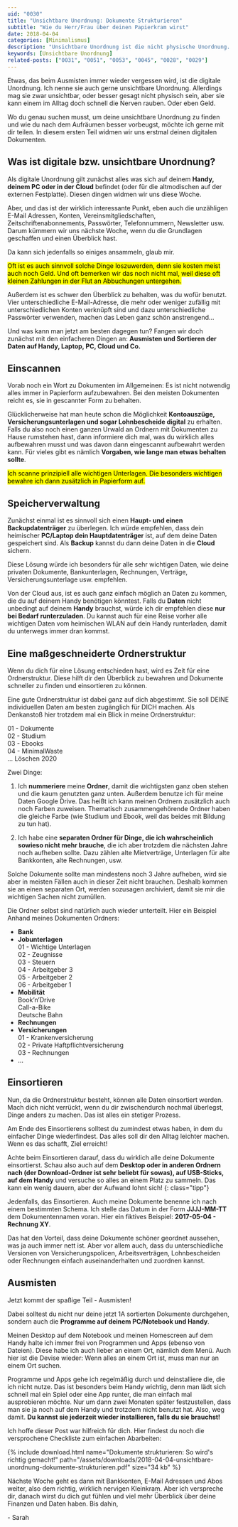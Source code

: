 ```yaml
---
uid: "0030"
title: "Unsichtbare Unordnung: Dokumente Strukturieren"
subtitle: "Wie du Herr/Frau über deinen Papierkram wirst"
date: 2018-04-04
categories: [Minimalismus]
description: "Unsichtbare Unordnung ist die nicht physische Unordnung. Programme und Apps, E-Mail Adressen, Bankkonten, Vereinsmitgliedschaften, Abonnements zählen dazu."
keywords: [Unsichtbare Unordnung]
related-posts: ["0031", "0051", "0053", "0045", "0028", "0029"]
---
```

Etwas, das beim Ausmisten immer wieder vergessen wird, ist die digitale Unordnung. Ich nenne sie auch gerne unsichtbare Unordnung. Allerdings mag sie zwar unsichtbar, oder besser gesagt nicht physisch sein, aber sie kann einem im Alltag doch schnell die Nerven rauben. Oder eben Geld.

Wo du genau suchen musst, um deine unsichtbare Unordnung zu finden und wie du nach dem Aufräumen besser vorbeugst, möchte ich gerne mit dir teilen. In diesem ersten Teil widmen wir uns erstmal deinen digitalen Dokumenten.
<!--more-->

## Was ist digitale bzw. unsichtbare Unordnung?
Als digitale Unordnung gilt zunächst alles was sich auf deinem **Handy, deinem PC oder in der Cloud** befindet (oder für die altmodischen auf der externen Festplatte). Diesen dingen widmen wir uns diese Woche.

Aber, und das ist der wirklich interessante Punkt, eben auch die unzähligen E-Mail Adressen, Konten, Vereinsmitgliedschaften, Zeitschriftenabonnements, Passwörter, Telefonnummern, Newsletter usw. Darum kümmern wir uns nächste Woche, wenn du die Grundlagen geschaffen und einen Überblick hast.

Da kann sich jedenfalls so einiges ansammeln, glaub mir.

<mark>Oft ist es auch sinnvoll solche Dinge loszuwerden, denn sie kosten meist auch noch Geld. Und oft bemerken wir das noch nicht mal, weil diese oft kleinen Zahlungen in der Flut an Abbuchungen untergehen.</mark>

Außerdem ist es schwer den Überblick zu behalten, was du wofür benutzt. Vier unterschiedliche E-Mail-Adresse, die mehr oder weniger zufällig mit unterschiedlichen Konten verknüpft sind und dazu unterschiedliche Passwörter verwenden, machen das Leben ganz schön anstrengend…

Und was kann man jetzt am besten dagegen tun? Fangen wir doch zunächst mit den einfacheren Dingen an: **Ausmisten und Sortieren der Daten auf Handy, Laptop, PC, Cloud und Co.**

## Einscannen
Vorab noch ein Wort zu Dokumenten im Allgemeinen: Es ist nicht notwendig alles immer in Papierform aufzubewahren. Bei den meisten Dokumenten reicht es, sie in gescannter Form zu behalten.

Glücklicherweise hat man heute schon die Möglichkeit **Kontoauszüge, Versicherungsunterlagen und sogar Lohnbescheide digital** zu erhalten. Falls du also noch einen ganzen Urwald an Ordnern mit Dokumenten zu Hause rumstehen hast, dann informiere dich mal, was du wirklich alles aufbewahren musst und was davon dann eingescannt aufbewahrt werden kann. Für vieles gibt es nämlich **Vorgaben, wie lange man etwas behalten sollte**.

<mark>Ich scanne prinzipiell alle wichtigen Unterlagen. Die besonders wichtigen bewahre ich dann zusätzlich in Papierform auf.</mark>

## Speicher&shy;verwaltung
Zunächst einmal ist es sinnvoll sich einen **Haupt- und einen Backupdatenträger** zu überlegen. Ich würde empfehlen, dass dein heimischer **PC/Laptop dein Hauptdatenträger** ist, auf dem deine Daten gespeichert sind. Als **Backup** kannst du dann deine Daten in die **Cloud** sichern.

Diese Lösung würde ich besonders für alle sehr wichtigen Daten, wie deine privaten Dokumente, Bankunterlagen, Rechnungen, Verträge, Versicherungsunterlage usw. empfehlen.

Von der Cloud aus, ist es auch ganz einfach möglich an Daten zu kommen, die du auf deinem Handy benötigen könntest. Falls du **Daten** nicht unbedingt auf deinem **Handy** brauchst, würde ich dir empfehlen diese **nur bei Bedarf runterzuladen**. Du kannst auch für eine Reise vorher alle wichtigen Daten vom heimischen WLAN auf dein Handy runterladen, damit du unterwegs immer dran kommst.

## Eine maßgeschnei&shy;derte Ordnerstruktur
Wenn du dich für eine Lösung entschieden hast, wird es Zeit für eine Ordnerstruktur. Diese hilft dir den Überblick zu bewahren und Dokumente schneller zu finden und einsortieren zu können.

Eine gute Ordnerstruktur ist dabei ganz auf dich abgestimmt. Sie soll DEINE individuellen Daten am besten zugänglich für DICH machen. Als Denkanstoß hier trotzdem mal ein Blick in meine Ordnerstruktur:

01 - Dokumente  
02 - Studium  
03 - Ebooks  
04 - MinimalWaste  
...
Löschen 2020

Zwei Dinge:  
1. Ich **nummeriere** meine **Ordner**, damit die wichtigsten ganz oben stehen und die kaum genutzten ganz unten. Außerdem benutze ich für meine Daten Google Drive. Das heißt ich kann meinen Ordnern zusätzlich auch noch Farben zuweisen. Thematisch zusammengehörende Ordner haben die gleiche Farbe (wie Studium und Ebook, weil das beides mit Bildung zu tun hat).

2. Ich habe eine **separaten Ordner für Dinge, die ich wahrscheinlich sowieso nicht mehr brauche**, die ich aber trotzdem die nächsten Jahre noch aufheben sollte. Dazu zählen alte Mietverträge, Unterlagen für alte Bankkonten, alte Rechnungen, usw.

Solche Dokumente sollte man mindestens noch 3 Jahre aufheben, wird sie aber in meisten Fällen auch in dieser Zeit nicht brauchen. Deshalb kommen sie an einen separaten Ort, werden sozusagen archiviert, damit sie mir die wichtigen Sachen nicht zumüllen.

Die Ordner selbst sind natürlich auch wieder unterteilt. Hier ein Beispiel Anhand meines Dokumenten Ordners:

  * **Bank**
  * **Jobunterlagen**  
    01 - Wichtige Unterlagen  
    02 - Zeugnisse  
    03 - Steuern  
    04 - Arbeitgeber 3  
    05 - Arbeitgeber 2  
    06 - Arbeitgeber 1
  * **Mobilität**  
    Book’n’Drive  
    Call-a-Bike  
    Deutsche Bahn
  * **Rechnungen**
  * **Versicherungen**  
    01 - Krankenversicherung  
    02 - Private Haftpflichtversicherung  
    03 - Rechnungen
  * ...

## Einsortieren
Nun, da die Ordnerstruktur besteht, können alle Daten einsortiert werden. Mach dich nicht verrückt, wenn du dir zwischendurch nochmal überlegst, Dinge anders zu machen. Das ist alles ein stetiger Prozess.

Am Ende des Einsortierens solltest du zumindest etwas haben, in dem du einfacher Dinge wiederfindest. Das alles soll dir den Alltag leichter machen. Wenn es das schafft, Ziel erreicht!

Achte beim Einsortieren darauf, dass du wirklich alle deine Dokumente einsortierst. Schau also auch auf dem **Desktop oder in anderen Ordnern nach (der Download-Ordner ist sehr beliebt für sowas), auf USB-Sticks, auf dem Handy** und versuche so alles an einem Platz zu sammeln. Das kann ein wenig dauern, aber der Aufwand lohnt sich!
{: class="tipp"}

Jedenfalls, das Einsortieren. Auch meine Dokumente benenne ich nach einem bestimmten Schema. Ich stelle das Datum in der Form **JJJJ-MM-TT** dem Dokumentennamen voran. Hier ein fiktives Beispiel: **2017-05-04 - Rechnung XY**.

Das hat den Vorteil, dass deine Dokumente schöner geordnet aussehen, was ja auch immer nett ist. Aber vor allem auch, dass du unterschiedliche Versionen von Versicherungspolicen, Arbeitsverträgen, Lohnbescheiden oder Rechnungen einfach auseinanderhalten und zuordnen kannst.

## Ausmisten
Jetzt kommt der spaßige Teil - Ausmisten!

Dabei solltest du nicht nur deine jetzt 1A sortierten Dokumente durchgehen, sondern auch die **Programme auf deinem PC/Notebook und Handy**.

Meinen Desktop auf dem Notebook und meinen Homescreen auf dem Handy halte ich immer frei von Programmen und Apps (ebenso von Dateien). Diese habe ich auch lieber an einem Ort, nämlich dem Menü. Auch hier ist die Devise wieder: Wenn alles an einem Ort ist, muss man nur an einem Ort suchen.

Programme und Apps gehe ich regelmäßig durch und deinstalliere die, die ich nicht nutze. Das ist besonders beim Handy wichtig, denn man lädt sich schnell mal ein Spiel oder eine App runter, die man einfach mal ausprobieren möchte. Nur um dann zwei Monaten später festzustellen, dass man sie ja noch auf dem Handy und trotzdem nicht benutzt hat. Also, weg damit. **Du kannst sie jederzeit wieder installieren, falls du sie brauchst!**

Ich hoffe dieser Post war hilfreich für dich. Hier findest du noch die versprochene Checkliste zum einfachen Abarbeiten:

{% include download.html name="Dokumente strukturieren: So wird's richtig gemacht!" path="/assets/downloads/2018-04-04-unsichtbare-unordnung-dokumente-strukturieren.pdf" size="34 kb" %}

Nächste Woche geht es dann mit Bankkonten, E-Mail Adressen und Abos weiter, also dem richtig, wirklich nervigen Kleinkram. Aber ich verspreche dir, danach wirst du dich gut fühlen und viel mehr Überblick über deine Finanzen und Daten haben. Bis dahin,

\- Sarah
